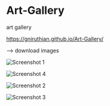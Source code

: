 # Art-Gallery
art gallery

https://gniruthian.github.io/Art-Gallery/

--> download images

![Screenshot 1](https://user-images.githubusercontent.com/88297426/146643865-49b77c46-a39b-480d-bfd2-f6e5b5b37ffe.png)


![Screenshot 4](https://user-images.githubusercontent.com/88297426/146643868-68ae93c1-23ac-4e24-9541-f804039beb86.png)


![Screenshot 2](https://user-images.githubusercontent.com/88297426/146643896-e9353a15-9111-42c0-a86d-67a5657a1bd0.png)


![Screenshot 3](https://user-images.githubusercontent.com/88297426/146643902-bba0e1f0-7f23-4be5-be2e-daf13c9c902f.png)
